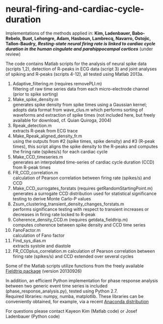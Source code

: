 # neural-firing-and-cardiac-cycle-duration
Implementations of the methods applied in: __Kim, Ladenbauer, Babo-Rebelo, Buot, Lehongre, Adam, Hasboun, Lambrecq, Navarro, Ostojic, Tallon-Baudry,__ ___Resting-state neural firing rate is linked to cardiac cycle duration in the human cingulate and parahippocampal cortices___ (under review) <!-- [bioRxiv preprint](https://www.biorxiv.org/content/early/2018/02/07/261016) -->

The code contains Matlab scripts for the analysis of neural spike data (scripts 1,2), detection of R-peaks in ECG data (script 3) and joint analyses of spiking and R-peaks (scripts 4-12), all tested using Matlab 2013a.
1. Adaptive_filtering.m (requires removePLI.m)  
filtering of raw time series data from each micro-electrode channel (prior to spike sorting) 
2. Make_spike_density.m  
generates spike density from spike times using a Gaussian kernel; adopts data format from wave_clus.m which performs sorting of waveforms and extraction of spike times (not included here, but freely available for download, cf. Quian Quiroga, 2004)
3. Rpeak_detection.m  
extracts R-peak from ECG trace
4. Make_Rpeak_aligned_density_fr.m  
using the outputs from #2 (spike times, spike density) and #3 (R-peak times), this script aligns the spike density to the R-peaks and computes the firing rate (spikes/s) for each cardiac cycle
5. Make_CCD_timeseries.m  
generates an interpolated time-series of cardiac cycle duration (CCD) from R-peak times
6. FR_CCD_correlation.m	 
calculation of Pearson correlation between firing rate (spikes/s) and CCD
7. Make_CCD_surrogates_forstats  (requires getRandomStartingPoint.m)  
generates a surrogate CCD distribution used for statistical significance testing to derive Monte Carlo-P values
8. Zsum_clustering_transient_density_changes_forstats.m  
performs significance testing with respect to transient increases or decreases in firing rate locked to R-peak
9. Coherence_density_CCD.m (requires getdata_fieldtrip.m)  
computes coherence between spike density and CCD time series 
10. FanoFactor.m  
calculation of Fano factor
11.	Find_sys_dias.m  
extracts systole and diastole
12. FR_CCDplus_correlation.m
calculation of Pearson correlation between firing rate (spikes/s) and CCD extended over several cycles

Some of the Matlab scripts utilize functions from the freely available [Fieldtrip package](http://www.fieldtriptoolbox.org/download#download_the_fieldtrip_toolbox) (version 20130926)

In addition, an efficient Python implementation for phase response analysis between two generic event time series is included (phase_response_analysis.py), tested using Python 2.7.  
Required libraries: numpy, numba, matplotlib. 
These libraries can be conveniently obtained, for example, via a recent [Anaconda distribution](https://www.anaconda.com/download/)

For questions please contact Kayeon Kim (Matlab code) or Josef Ladenbauer (Python code)
